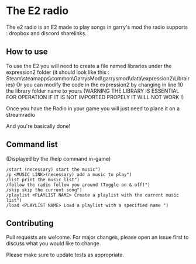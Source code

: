 # The E2 radio

The e2 radio is an E2 made to play songs in garry's mod the radio supports : dropbox and discord sharelinks.

## How to use 

To use the E2 you will need to create a file named libraries under the expression2 folder (it should look like this : Steam\steamapps\common\GarrysMod\garrysmod\data\expression2\Librairies)
Or you can modify the code in the expression2 by changing in line 10 the library folder name to yours (WARNING THE LIBRARY IS ESSENTIAL FOR OPERATION IF IT IS NOT IMPORTED PROPELY IT WILL NOT WORK !)

Once you have the Radio in your game you will just need to place it on a streamradio 

And you're basically done!

## Command list 

(Displayed by the /help command in-game)
```
/start (necessary) start the music")
/p <MUSIC LINK>(necessary) add a music to play")
/list print the music list")
/follow the radio follow you around (Toggle on & off)")
/skip skip the current song")
/playlist <PLAYLIST NAME> Create a playlist with the current music list")
/load <PLAYLIST NAME> Load a playlist with a specified name ")
```

## Contributing

Pull requests are welcome. For major changes, please open an issue first
to discuss what you would like to change.

Please make sure to update tests as appropriate.
